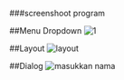 ###screenshoot program 

##Menu Dropdown
![1](https://user-images.githubusercontent.com/72422140/117393959-6d728200-af1f-11eb-9a02-e676fd28a8e5.png)

##Layout
![layout](https://user-images.githubusercontent.com/72422140/117393984-75322680-af1f-11eb-91d3-177d44fe3e83.png)


##Dialog
![masukkan nama](https://user-images.githubusercontent.com/72422140/117393998-7e22f800-af1f-11eb-97bc-eacb81bdb2dd.png)
